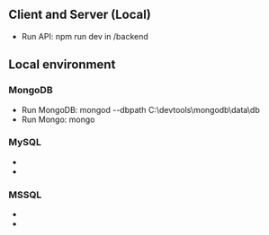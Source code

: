## Client and Server (Local)
- Run API: npm run dev in /backend

## Local environment
### MongoDB
- Run MongoDB: mongod --dbpath C:\devtools\mongodb\data\db
- Run Mongo: mongo

### MySQL
- 
- 

### MSSQL
-
- 